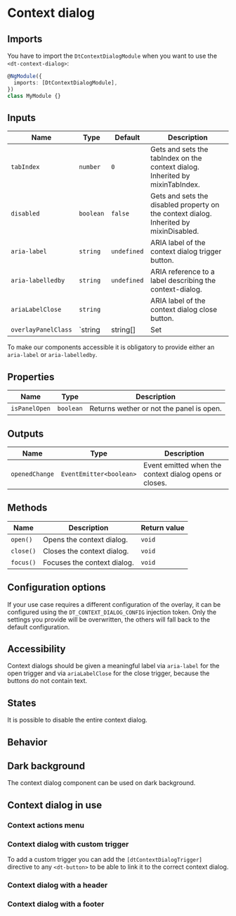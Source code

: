 # Context dialog

<ba-ux-snippet name="context-dialog-intro"></ba-ux-snippet>

<ba-live-example name="DtExampleContextDialogDefault"></ba-live-example>

## Imports

You have to import the `DtContextDialogModule` when you want to use the
`<dt-context-dialog>`:

```typescript
@NgModule({
  imports: [DtContextDialogModule],
})
class MyModule {}
```

## Inputs

| Name                | Type                                                       | Default     | Description                                                                                             |
| ------------------- | ---------------------------------------------------------- | ----------- | ------------------------------------------------------------------------------------------------------- |
| `tabIndex`          | `number`                                                   | `0`         | Gets and sets the tabIndex on the context dialog. Inherited by mixinTabIndex.                           |
| `disabled`          | `boolean`                                                  | `false`     | Gets and sets the disabled property on the context dialog. Inherited by mixinDisabled.                  |
| `aria-label`        | `string`                                                   | `undefined` | ARIA label of the context dialog trigger button.                                                        |
| `aria-labelledby`   | `string`                                                   | `undefined` | ARIA reference to a label describing the context-dialog.                                                |
| `ariaLabelClose`    | `string`                                                   |             | ARIA label of the context dialog close button.                                                          |
| `overlayPanelClass` | `string | string[] | Set<string> | { [key: string]: any }` |             | Custom css classes to add to the overlay panel element. Can be used to scope styling within the overlay |

To make our components accessible it is obligatory to provide either an
`aria-label` or `aria-labelledby`.

## Properties

| Name          | Type      | Description                              |
| ------------- | --------- | ---------------------------------------- |
| `isPanelOpen` | `boolean` | Returns wether or not the panel is open. |

## Outputs

| Name           | Type                    | Description                                            |
| -------------- | ----------------------- | ------------------------------------------------------ |
| `openedChange` | `EventEmitter<boolean>` | Event emitted when the context dialog opens or closes. |

## Methods

| Name      | Description                 | Return value |
| --------- | --------------------------- | ------------ |
| `open()`  | Opens the context dialog.   | `void`       |
| `close()` | Closes the context dialog.  | `void`       |
| `focus()` | Focuses the context dialog. | `void`       |

## Configuration options

If your use case requires a different configuration of the overlay, it can be
configured using the `DT_CONTEXT_DIALOG_CONFIG` injection token. Only the
settings you provide will be overwritten, the others will fall back to the
default configuration.

## Accessibility

Context dialogs should be given a meaningful label via `aria-label` for the open
trigger and via `ariaLabelClose` for the close trigger, because the buttons do
not contain text.

## States

It is possible to disable the entire context dialog.

<ba-live-example name="DtExampleContextDialogInteractive"></ba-live-example>

## Behavior

<ba-ux-snippet name="context-dialog-behavior"></ba-ux-snippet>

## Dark background

The context dialog component can be used on dark background.

<ba-live-example name="DtExampleContextDialogDark" themedark></ba-live-example>

## Context dialog in use

### Context actions menu

<ba-ux-snippet name="context-dialog-actions-menu"></ba-ux-snippet>

### Context dialog with custom trigger

To add a custom trigger you can add the `[dtContextDialogTrigger]` directive to
any `<dt-button>` to be able to link it to the correct context dialog.

<ba-live-example name="DtExampleContextDialogCustomIcon"></ba-live-example>

### Context dialog with a header

<ba-live-example name="DtExampleContextDialogHeader"></ba-live-example>

### Context dialog with a footer

<ba-live-example name="DtExampleContextDialogFooter"></ba-live-example>
